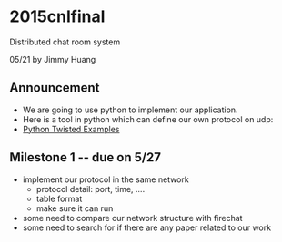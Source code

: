 # 2015cnlfinal
Distributed chat room system

05/21 by Jimmy Huang

## Announcement

- We are going to use python to implement our application.
- Here is a tool in python which can define our own protocol on udp: 
- [Python Twisted Examples](https://twistedmatrix.com/documents/current/core/howto/udp.html)

## Milestone 1 -- due on 5/27

- implement our protocol in the same network
    - protocol detail: port, time, ....
    - table format
    - make sure it can run
- some need to compare our network structure with firechat
- some need to search for if there are any paper related to our work
